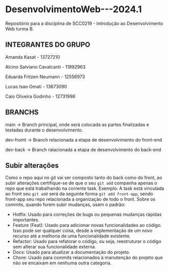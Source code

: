 # DesenvolvimentoWeb---2024.1
Repositório para a disciplina de SCC0219 - Introdução ao Desenvolvimento Web turma B.

## INTEGRANTES DO GRUPO
Amanda Kasat - 13727210

Alcino Salviano Cavalcanti - 11892963

Eduarda Fritzen Neumann - 12556973

Lucas Isao Omati - 13673090

Caio Oliveira Godinho - 12731996 

## BRANCHS
main -> Branch principal, onde será colocada as partes finalizadas e testadas durante o desenvolvimento.

dev-fromt -> Branch relacionada a etapa de desenvolvimento do front-end

dev-back -> Branch ralacionada a etapa de desenvolvimento do back-end

## Subir alterações
Como o repo aqui no git vai ser composto tanto do back como do front, ao subir alterações certifique-se de que o seu `git add` companha apenas o repo que está trabalhando na corrente task.
Exemplo:
A task está vinculada ao front seu `git add` será da seguinte forma `git add front-app`, sendo front-app seu repo relacionada a organização de todo o front.
Sobre os commits, quando forem subir mudanças, usem o padrão:

- Hotfix: Usado para correções de bugs ou pequenas mudanças rápidas importantes. 
- Feature (Feat): Usado para adicionar novas funcionalidades ao código. Isso pode ser qualquer coisa, desde a implementação de um novo recurso até a melhoria de uma funcionalidade existente. 
- Refactor: Usado para refatorar o código, ou seja, reestruturar o código sem alterar sua funcionalidade externa.
- Docs: Usado para atualizar a documentação do projeto.
- Chore: Usado para commits relacionados à manutenção do projeto que não se encaixam em nenhuma outra categoria.

